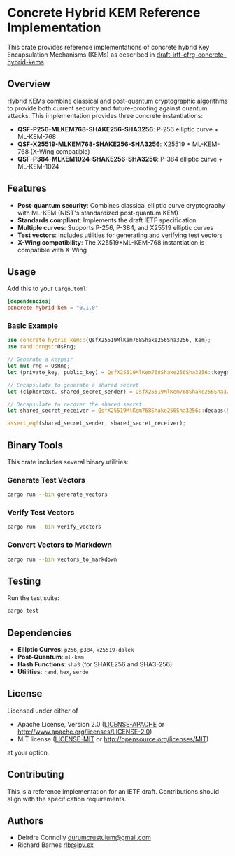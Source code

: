 # Concrete Hybrid KEM Reference Implementation

This crate provides reference implementations of concrete hybrid Key Encapsulation Mechanisms (KEMs) as described in [draft-irtf-cfrg-concrete-hybrid-kems](https://github.com/cfrg/draft-irtf-cfrg-concrete-hybrid-kems).

## Overview

Hybrid KEMs combine classical and post-quantum cryptographic algorithms to provide both current security and future-proofing against quantum attacks. This implementation provides three concrete instantiations:

- **QSF-P256-MLKEM768-SHAKE256-SHA3256**: P-256 elliptic curve + ML-KEM-768
- **QSF-X25519-MLKEM768-SHAKE256-SHA3256**: X25519 + ML-KEM-768 (X-Wing compatible)
- **QSF-P384-MLKEM1024-SHAKE256-SHA3256**: P-384 elliptic curve + ML-KEM-1024

## Features

- **Post-quantum security**: Combines classical elliptic curve cryptography with ML-KEM (NIST's standardized post-quantum KEM)
- **Standards compliant**: Implements the draft IETF specification
- **Multiple curves**: Supports P-256, P-384, and X25519 elliptic curves
- **Test vectors**: Includes utilities for generating and verifying test vectors
- **X-Wing compatibility**: The X25519+ML-KEM-768 instantiation is compatible with X-Wing

## Usage

Add this to your `Cargo.toml`:

```toml
[dependencies]
concrete-hybrid-kem = "0.1.0"
```

### Basic Example

```rust
use concrete_hybrid_kem::{QsfX25519MlKem768Shake256Sha3256, Kem};
use rand::rngs::OsRng;

// Generate a keypair
let mut rng = OsRng;
let (private_key, public_key) = QsfX25519MlKem768Shake256Sha3256::keygen(&mut rng)?;

// Encapsulate to generate a shared secret
let (ciphertext, shared_secret_sender) = QsfX25519MlKem768Shake256Sha3256::encaps(&public_key, &mut rng)?;

// Decapsulate to recover the shared secret
let shared_secret_receiver = QsfX25519MlKem768Shake256Sha3256::decaps(&private_key, &ciphertext)?;

assert_eq!(shared_secret_sender, shared_secret_receiver);
```

## Binary Tools

This crate includes several binary utilities:

### Generate Test Vectors
```bash
cargo run --bin generate_vectors
```

### Verify Test Vectors
```bash
cargo run --bin verify_vectors
```

### Convert Vectors to Markdown
```bash
cargo run --bin vectors_to_markdown
```

## Testing

Run the test suite:

```bash
cargo test
```

## Dependencies

- **Elliptic Curves**: `p256`, `p384`, `x25519-dalek`
- **Post-Quantum**: `ml-kem`
- **Hash Functions**: `sha3` (for SHAKE256 and SHA3-256)
- **Utilities**: `rand`, `hex`, `serde`

## License

Licensed under either of

 * Apache License, Version 2.0 ([LICENSE-APACHE](LICENSE-APACHE) or http://www.apache.org/licenses/LICENSE-2.0)
 * MIT license ([LICENSE-MIT](LICENSE-MIT) or http://opensource.org/licenses/MIT)

at your option.

## Contributing

This is a reference implementation for an IETF draft. Contributions should align with the specification requirements.

## Authors

- Deirdre Connolly <durumcrustulum@gmail.com>
- Richard Barnes <rlb@ipv.sx>